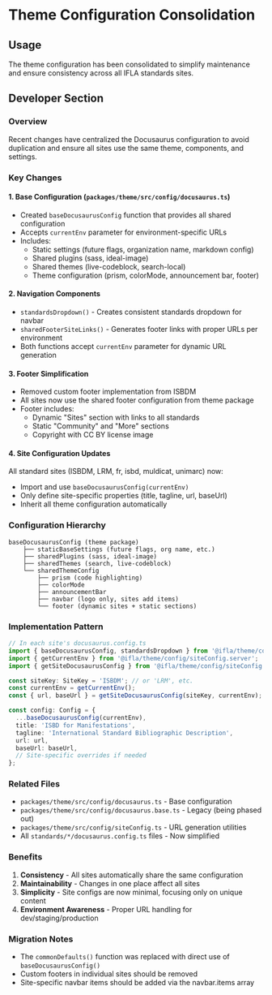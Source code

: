 # Theme Configuration Consolidation

## Usage
The theme configuration has been consolidated to simplify maintenance and ensure consistency across all IFLA standards sites.

## Developer Section

### Overview
Recent changes have centralized the Docusaurus configuration to avoid duplication and ensure all sites use the same theme, components, and settings.

### Key Changes

#### 1. Base Configuration (`packages/theme/src/config/docusaurus.ts`)
- Created `baseDocusaurusConfig` function that provides all shared configuration
- Accepts `currentEnv` parameter for environment-specific URLs
- Includes:
  - Static settings (future flags, organization name, markdown config)
  - Shared plugins (sass, ideal-image)
  - Shared themes (live-codeblock, search-local)
  - Theme configuration (prism, colorMode, announcement bar, footer)

#### 2. Navigation Components
- `standardsDropdown()` - Creates consistent standards dropdown for navbar
- `sharedFooterSiteLinks()` - Generates footer links with proper URLs per environment
- Both functions accept `currentEnv` parameter for dynamic URL generation

#### 3. Footer Simplification
- Removed custom footer implementation from ISBDM
- All sites now use the shared footer configuration from theme package
- Footer includes:
  - Dynamic "Sites" section with links to all standards
  - Static "Community" and "More" sections
  - Copyright with CC BY license image

#### 4. Site Configuration Updates
All standard sites (ISBDM, LRM, fr, isbd, muldicat, unimarc) now:
- Import and use `baseDocusaurusConfig(currentEnv)`
- Only define site-specific properties (title, tagline, url, baseUrl)
- Inherit all theme configuration automatically

### Configuration Hierarchy
```
baseDocusaurusConfig (theme package)
    ├── staticBaseSettings (future flags, org name, etc.)
    ├── sharedPlugins (sass, ideal-image)
    ├── sharedThemes (search, live-codeblock)
    └── sharedThemeConfig
        ├── prism (code highlighting)
        ├── colorMode
        ├── announcementBar
        ├── navbar (logo only, sites add items)
        └── footer (dynamic sites + static sections)
```

### Implementation Pattern
```typescript
// In each site's docusaurus.config.ts
import { baseDocusaurusConfig, standardsDropdown } from '@ifla/theme/config/docusaurus';
import { getCurrentEnv } from '@ifla/theme/config/siteConfig.server';
import { getSiteDocusaurusConfig } from '@ifla/theme/config/siteConfig';

const siteKey: SiteKey = 'ISBDM'; // or 'LRM', etc.
const currentEnv = getCurrentEnv();
const { url, baseUrl } = getSiteDocusaurusConfig(siteKey, currentEnv);

const config: Config = {
  ...baseDocusaurusConfig(currentEnv),
  title: 'ISBD for Manifestations',
  tagline: 'International Standard Bibliographic Description',
  url: url,
  baseUrl: baseUrl,
  // Site-specific overrides if needed
};
```

### Related Files
- `packages/theme/src/config/docusaurus.ts` - Base configuration
- `packages/theme/src/config/docusaurus.base.ts` - Legacy (being phased out)
- `packages/theme/src/config/siteConfig.ts` - URL generation utilities
- All `standards/*/docusaurus.config.ts` files - Now simplified

### Benefits
1. **Consistency** - All sites automatically share the same configuration
2. **Maintainability** - Changes in one place affect all sites
3. **Simplicity** - Site configs are now minimal, focusing only on unique content
4. **Environment Awareness** - Proper URL handling for dev/staging/production

### Migration Notes
- The `commonDefaults()` function was replaced with direct use of `baseDocusaurusConfig()`
- Custom footers in individual sites should be removed
- Site-specific navbar items should be added via the navbar.items array
